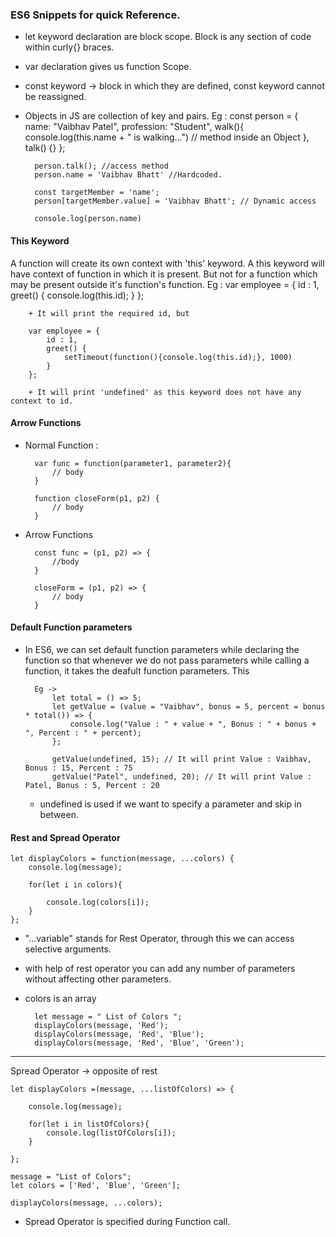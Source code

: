 ### ES6 Snippets for quick Reference.

- let keyword declaration are block scope. Block is any section of code within curly{} braces.
- var declaration gives us function Scope.
- const keyword -> block in which they are defined, const keyword cannot be reassigned.

- Objects in JS are collection of key and pairs.
    Eg : const person = {
            name: "Vaibhav Patel",
            profession: "Student",
            walk(){
                console.log(this.name + " is walking...") // method inside an Object
            },
            talk() {}
        };

        person.talk(); //access method
        person.name = 'Vaibhav Bhatt' //Hardcoded.

        const targetMember = 'name';
        person[targetMember.value] = 'Vaibhav Bhatt'; // Dynamic access

        console.log(person.name)


#### This Keyword

A function will create its own context with 'this' keyword. A this keyword will have context of function in which it is present. But not for a function which may be present outside it's function's function. 
    Eg : 
        var employee = {
            id : 1,
            greet() {
                console.log(this.id);
            }
        };

        + It will print the required id, but 

        var employee = {
            id : 1,
            greet() {
                setTimeout(function(){console.log(this.id);}, 1000)
            }
        };   

        + It will print 'undefined' as this keyword does not have any context to id.

#### Arrow Functions     

+ Normal Function : 

        var func = function(parameter1, parameter2){
            // body 
        }

        function closeForm(p1, p2) {
            // body
        }

+ Arrow Functions

        const func = (p1, p2) => {
            //body
        }

        closeForm = (p1, p2) => {
            // body
        }


#### Default Function parameters

+ In ES6, we can set default function parameters while declaring the function so that whenever we do not pass parameters while calling a function, it takes the deafult function parameters. This

        Eg ->   
            let total = () => 5;
            let getValue = (value = "Vaibhav", bonus = 5, percent = bonus * total()) => {
                console.log("Value : " + value + ", Bonus : " + bonus + ", Percent : " + percent);
            };

            getValue(undefined, 15); // It will print Value : Vaibhav, Bonus : 15, Percent : 75
            getValue("Patel", undefined, 20); // It will print Value : Patel, Bonus : 5, Percent : 20


    + undefined is used if we want to specify a parameter and skip in between.


#### Rest and Spread Operator

    let displayColors = function(message, ...colors) { 
        console.log(message);

        for(let i in colors){  
            
            console.log(colors[i]);
        }
    };

+  "...variable" stands for Rest Operator, through this we can access selective arguments.
+ with help of rest operator you can add any number of parameters without affecting other parameters.
+ colors is an array

        let message = " List of Colors ";
        displayColors(message, 'Red');
        displayColors(message, 'Red', 'Blue');
        displayColors(message, 'Red', 'Blue', 'Green'); 

--- 

Spread Operator -> opposite of rest

    let displayColors =(message, ...listOfColors) => {

        console.log(message);

        for(let i in listOfColors){
            console.log(listOfColors[i]);
        }

    };

    message = "List of Colors";
    let colors = ['Red', 'Blue', 'Green'];

    displayColors(message, ...colors);

+ Spread Operator is specified during Function call.




